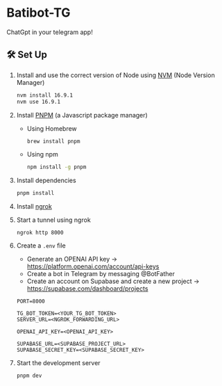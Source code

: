 # Batibot-TG

ChatGpt in your telegram app!

## 🛠 Set Up

1. Install and use the correct version of Node using [NVM](https://github.com/nvm-sh/nvm) (Node Version Manager)

   ```sh
   nvm install 16.9.1
   nvm use 16.9.1
   ```

2. Install [PNPM](https://pnpm.io/) (a Javascript package manager)

   - Using Homebrew
     ```sh
     brew install pnpm
     ```
   - Using npm
     ```sh
     npm install -g pnpm
     ```

3. Install dependencies

   ```sh
   pnpm install
   ```

4. Install [ngrok](https://ngrok.com/download)

5. Start a tunnel using ngrok

   ```
   ngrok http 8000
   ```

6. Create a `.env` file

   - Generate an OPENAI API key -> https://platform.openai.com/account/api-keys
   - Create a bot in Telegram by messaging @BotFather
   - Create an account on Supabase and create a new project -> https://supabase.com/dashboard/projects

   ```
   PORT=8000

   TG_BOT_TOKEN=<YOUR_TG_BOT_TOKEN>
   SERVER_URL=<NGROK_FORWARDING_URL>

   OPENAI_API_KEY=<OPENAI_API_KEY>

   SUPABASE_URL=<SUPABASE_PROJECT_URL>
   SUPABASE_SECRET_KEY=<SUPABASE_SECRET_KEY>
   ```

7. Start the development server

   ```sh
   pnpm dev
   ```

